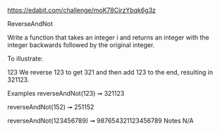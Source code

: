 https://edabit.com/challenge/moK78CirzYbqk6g3z

ReverseAndNot

Write a function that takes an integer i and returns an integer with the integer backwards followed by the original integer.

To illustrate:

123
We reverse 123 to get 321 and then add 123 to the end, resulting in 321123.

Examples
reverseAndNot(123) ➞ 321123

reverseAndNot(152) ➞ 251152

reverseAndNot(123456789) ➞ 987654321123456789
Notes
N/A